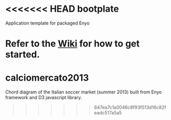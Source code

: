 <<<<<<< HEAD
bootplate
=========

Application template for packaged Enyo

Refer to the [Wiki](https://github.com/enyojs/enyo/wiki/Bootplate) for how to get started.
=======
calciomercato2013
=================

Chord diagram of the Italian soccer market (summer 2013) built from Enyo framework and D3 javascript library.
>>>>>>> 647ea7c1a0046c8f93f513d16c82feadc517a5a5
